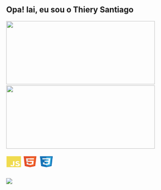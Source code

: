 ## Opa! Iai, eu sou o Thiery Santiago

<div>
  <img height="170em" width="400em" src="https://github-readme-stats.vercel.app/api?username=thierrysan&show_icons=true&theme=dark">
  <img height="170em" width="400em" src="https://github-readme-stats.vercel.app/api/top-langs/?username=thierrysan&hide_progress=true&theme=dark">
</div>
<div style="display: inline_block"><br>
  <img align="center" alt="Rafa-Js" height="30" width="40" src="https://raw.githubusercontent.com/devicons/devicon/master/icons/javascript/javascript-plain.svg">
  <img align="center" alt="Rafa-HTML" height="30" width="40" src="https://raw.githubusercontent.com/devicons/devicon/master/icons/html5/html5-original.svg">
  <img align="center" alt="Rafa-CSS" height="30" width="40" src="https://raw.githubusercontent.com/devicons/devicon/master/icons/css3/css3-original.svg">
</div>

##

<div>
  <a href="https://www.linkedin.com/in/thierry-santiago" target="_blank"><img src="https://img.shields.io/badge/-LinkedIn-%230077B5?style=for-the-badge&logo=linkedin&logoColor=white" target="_blank"></a>
</div>
